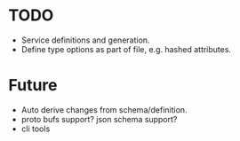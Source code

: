 # TODO
- Service definitions and generation.
- Define type options as part of file, e.g. hashed attributes.

# Future
- Auto derive changes from schema/definition.
- proto bufs support? json schema support?
- cli tools
